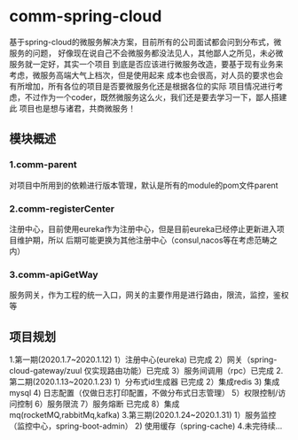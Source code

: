 # comm-spring-cloud
  基于spring-cloud的微服务解决方案，目前所有的公司面试都会问到分布式，微服务的问题，
  好像现在说自己不会微服务都没法见人，其他鄙人之所见，未必微服务就一定好，其实一个项目
  到底是否应该进行微服务改造，要基于现有业务来考虑，微服务高端大气上档次，但是使用起来
  成本也会很高，对人员的要求也会有所增加，所有各位的项目是否要微服务化还是根据各位的实际
  项目情况进行考虑，不过作为一个coder，既然微服务这么火，我们还是要去学习一下，鄙人搭建此
  项目也是想与诸君，共商微服务！
## 模块概述
### 1.comm-parent
  对项目中所用到的依赖进行版本管理，默认是所有的module的pom文件parent
 
### 2.comm-registerCenter
  注册中心，目前使用eureka作为注册中心，但是目前eureka已经停止更新进入项目维护期，所以
  后期可能更换为其他注册中心（consul,nacos等在考虑范畴之内）

### 3.comm-apiGetWay
  服务网关，作为工程的统一入口，网关的主要作用是进行路由，限流，监控，鉴权等
  
## 项目规划
  1.第一期(2020.1.7~2020.1.12)
     1）注册中心(eureka) 已完成
     2）网关（spring-cloud-gateway/zuul 仅实现路由功能）已完成
     3）服务间调用（rpc）已完成
  2.第二期(2020.1.13~2020.1.23)
     1）分布式id生成器 已完成
     2）集成redis
     3) 集成mysql
     4) 日志配置（仅做日志打印配置，不做分布式日志管理）
     5）权限控制/访问控制
     6）服务限流
     7）服务熔断 已完成
     8）集成mq(rocketMQ,rabbitMq,kafka)
  3.第三期(2020.1.24~2020.1.31)
     1）服务监控（监控中心，spring-boot-admin）
     2) 使用缓存（spring-cache)
  4.未完待续...
    
